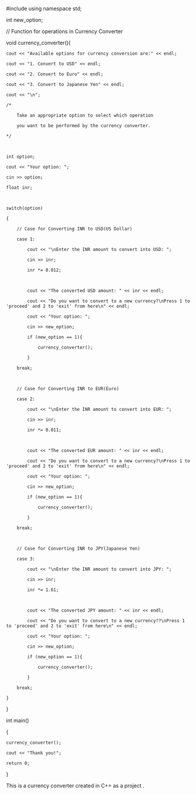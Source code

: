 #include <iostream>
using namespace std;



int new_option;



// Function for operations in Currency Converter

void currency_converter(){

    cout << "Available options for currency conversion are:" << endl;

    cout << "1. Convert to USD" << endl;

    cout << "2. Convert to Euro" << endl;

    cout << "3. Convert to Japanese Yen" << endl;

    cout << "\n";

    /*

        Take an appropriate option to select which operation

        you want to be performed by the currency converter.

    */

   

    int option;

    cout << "Your option: ";

    cin >> option;

    float inr;



    switch(option)

    {

        // Case for Converting INR to USD(US Dollar)

        case 1:

            cout << "\nEnter the INR amount to convert into USD: ";

            cin >> inr;

            inr *= 0.012;



            cout << "The converted USD amount: " << inr << endl;

            cout << "Do you want to convert to a new currency?\nPress 1 to 'proceed' and 2 to 'exit' from here\n" << endl;

            cout << "Your option: ";

            cin >> new_option;

            if (new_option == 1){

                currency_converter();

            }

        break;

       

        // Case for Converting INR to EUR(Euro)

        case 2:

            cout << "\nEnter the INR amount to convert into EUR: ";

            cin >> inr;

            inr *= 0.011;



            cout << "The converted EUR amount: " << inr << endl;

            cout << "Do you want to convert to a new currency?\nPress 1 to 'proceed' and 2 to 'exit' from here\n" << endl;

            cout << "Your option: ";

            cin >> new_option;

            if (new_option == 1){

                currency_converter();

            }

        break;

       

        // Case for Converting INR to JPY(Japanese Yen)

        case 3:

            cout << "\nEnter the INR amount to convert into JPY: ";

            cin >> inr;

            inr *= 1.61;



            cout << "The converted JPY amount: " << inr << endl;

            cout << "Do you want to convert to a new currency??\nPress 1 to 'proceed' and 2 to 'exit' from here\n" << endl;

            cout << "Your option: ";

            cin >> new_option;

            if (new_option == 1){

                currency_converter();

            }

        break;

    }

}



int main()

{

    currency_converter();

    cout << "Thank you!";

    return 0;

}

This is a currency converter created in C++ as a project .
